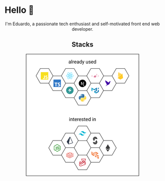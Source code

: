 # Hello 👋

<p align="center">I'm Eduardo, a passionate tech enthusiast and self-motivated front end web developer.</p>

<h2 align="center">Stacks</h2>

<p align="center">
  <img src="techss.png" alt="technologies">
</p>
